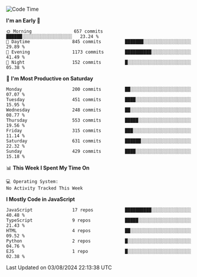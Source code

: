 <!--START_SECTION:waka-->
![Code Time](http://img.shields.io/badge/Code%20Time-3%2C336%20hrs%2031%20mins-blue)

**I'm an Early 🐤** 

```text
🌞 Morning                657 commits         ██████░░░░░░░░░░░░░░░░░░░   23.24 % 
🌆 Daytime                845 commits         ███████░░░░░░░░░░░░░░░░░░   29.89 % 
🌃 Evening                1173 commits        ██████████░░░░░░░░░░░░░░░   41.49 % 
🌙 Night                  152 commits         █░░░░░░░░░░░░░░░░░░░░░░░░   05.38 % 
```
📅 **I'm Most Productive on Saturday** 

```text
Monday                   200 commits         ██░░░░░░░░░░░░░░░░░░░░░░░   07.07 % 
Tuesday                  451 commits         ████░░░░░░░░░░░░░░░░░░░░░   15.95 % 
Wednesday                248 commits         ██░░░░░░░░░░░░░░░░░░░░░░░   08.77 % 
Thursday                 553 commits         █████░░░░░░░░░░░░░░░░░░░░   19.56 % 
Friday                   315 commits         ███░░░░░░░░░░░░░░░░░░░░░░   11.14 % 
Saturday                 631 commits         ██████░░░░░░░░░░░░░░░░░░░   22.32 % 
Sunday                   429 commits         ████░░░░░░░░░░░░░░░░░░░░░   15.18 % 
```


📊 **This Week I Spent My Time On** 

```text
💻 Operating System: 
No Activity Tracked This Week
```

**I Mostly Code in JavaScript** 

```text
JavaScript               17 repos            ██████████░░░░░░░░░░░░░░░   40.48 % 
TypeScript               9 repos             █████░░░░░░░░░░░░░░░░░░░░   21.43 % 
HTML                     4 repos             ██░░░░░░░░░░░░░░░░░░░░░░░   09.52 % 
Python                   2 repos             █░░░░░░░░░░░░░░░░░░░░░░░░   04.76 % 
EJS                      1 repo              █░░░░░░░░░░░░░░░░░░░░░░░░   02.38 % 
```




 Last Updated on 03/08/2024 22:13:38 UTC
<!--END_SECTION:waka-->

<!--
**likaiqiang/likaiqiang** is a ✨ _special_ ✨ repository because its `README.md` (this file) appears on your GitHub profile.

Here are some ideas to get you started:

- 🔭 I’m currently working on ...
- 🌱 I’m currently learning ...
- 👯 I’m looking to collaborate on ...
- 🤔 I’m looking for help with ...
- 💬 Ask me about ...
- 📫 How to reach me: ...
- 😄 Pronouns: ...
- ⚡ Fun fact: ...
-->
